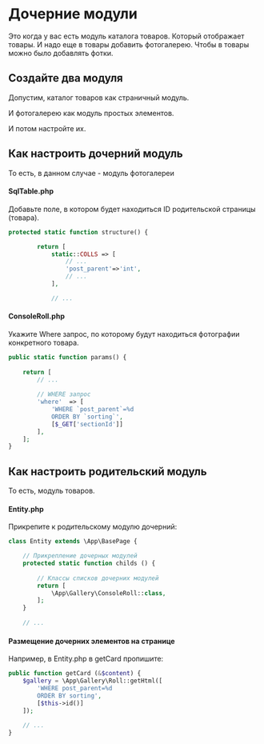 # Дочерние модули

Это когда у вас есть модуль каталога товаров. Который отображает товары. И надо еще в товары добавить фотогалерею. Чтобы в товары можно было добавлять фотки.



## Создайте два модуля

Допустим, каталог товаров как страничный модуль.

И фотогалерею как модуль простых элементов.

И потом настройте их.



## Как настроить дочерний модуль

То есть, в данном случае - модуль фотогалереи

#### SqlTable.php

Добавьте поле, в котором будет находиться ID родительской страницы (товара).

```php
protected static function structure() {

		return [
			static::COLLS => [
				// ...
				'post_parent'=>'int',
                // ...
			],

			// ...
```



#### ConsoleRoll.php

Укажите Where запрос, по которому будут находиться фотографии конкретного товара.

```php
public static function params() {
    
    return [
        // ...
        
        // WHERE запрос
        'where'  => [
            'WHERE `post_parent`=%d 
            ORDER BY `sorting`',
            [$_GET['sectionId']]
        ],
    ];
}
```



## Как настроить родительский модуль

То есть, модуль товаров.

#### Entity.php

Прикрепите к родительскому модулю дочерний:

```php
class Entity extends \App\BasePage {

    // Прикрепление дочерных модулей
	protected static function childs () {
        
        // Классы списков дочерних модулей
		return [
			\App\Gallery\ConsoleRoll::class,
		];
	}
    
    // ...
```



#### Размещение дочерних элементов на странице

Например, в Entity.php в getCard пропишите:

```php
public function getCard (&$content) {
    $gallery = \App\Gallery\Roll::getHtml([
        'WHERE post_parent=%d 
        ORDER BY sorting',
        [$this->id()]
    ]);
    
    // ...
}
```

